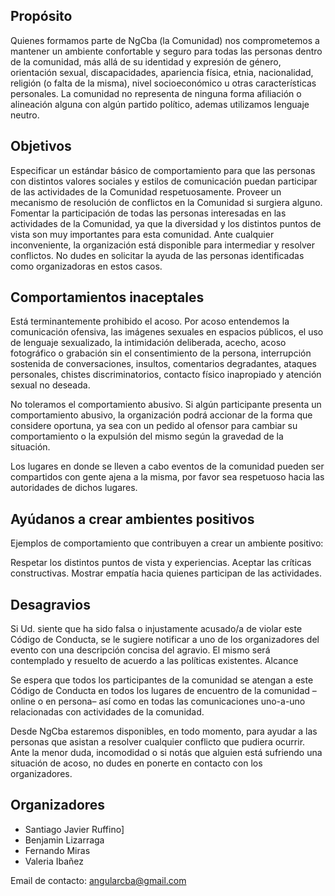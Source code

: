 ## Propósito

Quienes formamos parte de NgCba (la Comunidad) nos comprometemos a mantener un ambiente confortable y seguro para todas las personas dentro de la comunidad, más allá de su identidad y expresión de género, orientación sexual, discapacidades, apariencia física, etnia, nacionalidad, religión (o falta de la misma), nivel socioeconómico u otras características personales. La comunidad no representa de ninguna forma afiliación o alineación alguna con algún partido político, ademas utilizamos lenguaje neutro.

## Objetivos

Especificar un estándar básico de comportamiento para que las personas con distintos valores sociales y estilos de comunicación puedan participar de las actividades de la Comunidad respetuosamente.
Proveer un mecanismo de resolución de conflictos en la Comunidad si surgiera alguno.
Fomentar la participación de todas las personas interesadas en las actividades de la Comunidad, ya que la diversidad y los distintos puntos de vista son muy importantes para esta comunidad.
Ante cualquier inconveniente, la organización está disponible para intermediar y resolver conflictos. No dudes en solicitar la ayuda de las personas identificadas como organizadoras en estos casos.

## Comportamientos inaceptales

Está terminantemente prohibido el acoso.
Por acoso entendemos la comunicación ofensiva, las imágenes sexuales en espacios públicos, el uso de lenguaje sexualizado, la intimidación deliberada, acecho, acoso fotográfico o grabación sin el consentimiento de la persona, interrupción sostenida de conversaciones, insultos, comentarios degradantes, ataques personales, chistes discriminatorios, contacto físico inapropiado y atención sexual no deseada.

No toleramos el comportamiento abusivo.
Si algún participante presenta un comportamiento abusivo, la organización podrá accionar de la forma que considere oportuna, ya sea con un pedido al ofensor para cambiar su comportamiento o la expulsión del mismo según la gravedad de la situación.

Los lugares en donde se lleven a cabo eventos de la comunidad pueden ser compartidos con gente ajena a la misma, por favor sea respetuoso hacia las autoridades de dichos lugares.

## Ayúdanos a crear ambientes positivos

Ejemplos de comportamiento que contribuyen a crear un ambiente positivo:

Respetar los distintos puntos de vista y experiencias.
Aceptar las críticas constructivas.
Mostrar empatía hacia quienes participan de las actividades.

## Desagravios

Si Ud. siente que ha sido falsa o injustamente acusado/a de violar este Código de Conducta, se le sugiere notificar a uno de los organizadores del evento con una descripción concisa del agravio. El mismo será contemplado y resuelto de acuerdo a las políticas existentes.
Alcance

Se espera que todos los participantes de la comunidad se atengan a este Código de Conducta en todos los lugares de encuentro de la comunidad –online o en persona– así como en todas las comunicaciones uno-a-uno relacionadas con actividades de la comunidad.

Desde NgCba estaremos disponibles, en todo momento, para ayudar a las personas que asistan a resolver cualquier conflicto que pudiera ocurrir. Ante la menor duda, incomodidad o si notás que alguien está sufriendo una situación de acoso, no dudes en ponerte en contacto con los organizadores.

## Organizadores

- Santiago Javier Ruffino]
- Benjamin Lizarraga
- Fernando Miras
- Valeria Ibañez

Email de contacto: angularcba@gmail.com